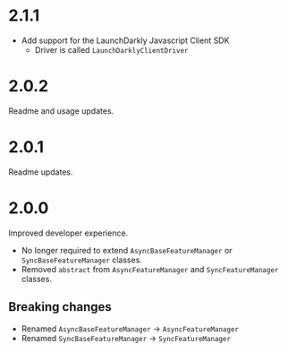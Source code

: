 # 2.1.1

- Add support for the LaunchDarkly Javascript Client SDK
  * Driver is called `LaunchDarklyClientDriver`

# 2.0.2

Readme and usage updates.

# 2.0.1

Readme updates.

# 2.0.0

Improved developer experience.

- No longer required to extend `AsyncBaseFeatureManager` or `SyncBaseFeatureManager` classes.
- Removed `abstract` from `AsyncFeatureManager` and `SyncFeatureManager` classes.

## Breaking changes

- Renamed `AsyncBaseFeatureManager` -> `AsyncFeatureManager`
- Renamed `SyncBaseFeatureManager` -> `SyncFeatureManager`
